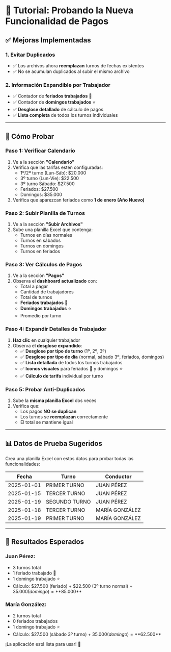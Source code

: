 # 🚀 **Tutorial: Probando la Nueva Funcionalidad de Pagos**

## ✅ **Mejoras Implementadas**

### 1. **Evitar Duplicados**
- ✅ Los archivos ahora **reemplazan** turnos de fechas existentes
- ✅ No se acumulan duplicados al subir el mismo archivo

### 2. **Información Expandible por Trabajador**
- ✅ Contador de **feriados trabajados** 🎁
- ✅ Contador de **domingos trabajados** ⭐
- ✅ **Desglose detallado** de cálculo de pagos
- ✅ **Lista completa** de todos los turnos individuales

---

## 🧪 **Cómo Probar**

### **Paso 1: Verificar Calendario**
1. Ve a la sección **"Calendario"**
2. Verifica que las tarifas estén configuradas:
   - 1º/2º turno (Lun-Sáb): $20.000
   - 3º turno (Lun-Vie): $22.500
   - 3º turno Sábado: $27.500
   - Feriados: $27.500
   - Domingos: $35.000
3. Verifica que aparezcan feriados como **1 de enero (Año Nuevo)**

### **Paso 2: Subir Planilla de Turnos**
1. Ve a la sección **"Subir Archivos"**
2. Sube una planilla Excel que contenga:
   - Turnos en días normales
   - Turnos en sábados
   - Turnos en domingos
   - Turnos en feriados

### **Paso 3: Ver Cálculos de Pagos**
1. Ve a la sección **"Pagos"**
2. Observa el **dashboard actualizado** con:
   - Total a pagar
   - Cantidad de trabajadores
   - Total de turnos
   - **Feriados trabajados** 🎁
   - **Domingos trabajados** ⭐
   - Promedio por turno

### **Paso 4: Expandir Detalles de Trabajador**
1. **Haz clic** en cualquier trabajador
2. Observa el **desglose expandido**:
   - ✅ **Desglose por tipo de turno** (1º, 2º, 3º)
   - ✅ **Desglose por tipo de día** (normal, sábado 3º, feriados, domingos)
   - ✅ **Lista detallada** de todos los turnos trabajados
   - ✅ **Iconos visuales** para feriados 🎁 y domingos ⭐
   - ✅ **Cálculo de tarifa** individual por turno

### **Paso 5: Probar Anti-Duplicados**
1. Sube la **misma planilla Excel** dos veces
2. Verifica que:
   - Los pagos **NO se duplican**
   - Los turnos se **reemplazan** correctamente
   - El total se mantiene igual

---

## 📊 **Datos de Prueba Sugeridos**

Crea una planilla Excel con estos datos para probar todas las funcionalidades:

| Fecha | Turno | Conductor |
|-------|-------|-----------|
| 2025-01-01 | PRIMER TURNO | JUAN PÉREZ | (Año Nuevo - Feriado)
| 2025-01-15 | TERCER TURNO | JUAN PÉREZ | (Miércoles normal)
| 2025-01-19 | SEGUNDO TURNO | JUAN PÉREZ | (Domingo)
| 2025-01-18 | TERCER TURNO | MARÍA GONZÁLEZ | (Sábado)
| 2025-01-19 | PRIMER TURNO | MARÍA GONZÁLEZ | (Domingo)

---

## 🎯 **Resultados Esperados**

### **Juan Pérez:**
- 3 turnos total
- 1 feriado trabajado 🎁
- 1 domingo trabajado ⭐
- Cálculo: $27.500 (feriado) + $22.500 (3º turno normal) + $35.000 (domingo) = **$85.000**

### **María González:**
- 2 turnos total
- 0 feriados trabajados
- 1 domingo trabajado ⭐
- Cálculo: $27.500 (sábado 3º turno) + $35.000 (domingo) = **$62.500**

¡La aplicación está lista para usar! 🚀
